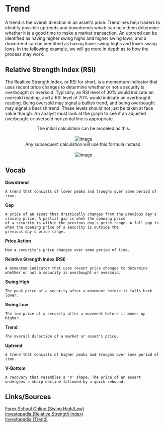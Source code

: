 # Trend

A trend is the overall direction in an asset's price. Trendlines help traders to identify possible uptrends and downtrends which can help them
determine whether it is a good time to make a market transaction. An uptrend can be identified as having higher swing highs and higher swing
lows, and a downtrend can be identified as having lower swing highs and lower swing lows. In the following example, we will go more in depth
as to how the process may work.

## Relative Strength Index (RSI)

The Realtive Strength Index, or RSI for short, is a momentum indicator that uses recent price changes to determine whether or not a security is
overbought or oversold. Typically, an RSI level of 30% would indicate an oversold reading, and a RSI level of 70% would indicate an overbought
reading. Being oversold may signal a bullish trend, and being overbought may signal a bearish trend. These levels should not just be taken at
face value though. An analyst must look at the graph to see if an adjusted overbought or oversold horizontal line is appropriate.

<div align = "center">The initial calculation can be modeled as this:</div><br>
<div align = "center"><img src = "https://user-images.githubusercontent.com/61638274/169633508-84dcc77d-0a80-4331-ac18-04ecb98fb8cc.png" alt = image></div>

<div align = "center">Any subsequent calculation will use this formula instead:</div><br>
<div align = "center"><img src = "https://user-images.githubusercontent.com/61638274/169633519-9241b37c-15f7-44d8-a638-c89b5216fd02.png" alt = image></div>

## Vocab

<b>Downtrend</b>
```
A trend that consists of lower peaks and troughs over some period of time.
```

<b>Gap</b>
```
A price of an asset that drastically changes from the previous day's closing price. A partial gap is when the opening price
of a security is within the previous day's price range. A full gap is when the opening price of a security is outside the
previous day's price range.
```

<b>Price Action</b>
```
How a security's price changes over some period of time.
```

<b>Relative Strength Index (RSI)</b>
```
A momentum indicator that uses recent price changes to determine whether or not a security is overbought or oversold.
```

<b>Swing High</b>
```
The peak price of a security after a movement before it falls back lower.
```

<b>Swing Low</b>
```
The low price of a security after a movement before it moves up higher.
```

<b>Trend</b>
```
The overall direction of a market or asset's price.
```

<b>Uptrend</b>
```
A trend that consists of higher peaks and troughs over some period of time.
```

<b>V-Bottom</b>
```
A recovery that resembles a 'V' shape. The price of an assert undergoes a sharp decline followed by a quick rebound.
```

## Links/Sources
[Forex School Online (Swing High/Low)](forexschoolonline.com/swing-high-swing-low/)<br>
[Investopedia (Relative Strength Index)](https://www.investopedia.com/terms/r/rsi.asp)<br>
[Investopedia (Trend)](https://www.investopedia.com/terms/t/trend.asp)
